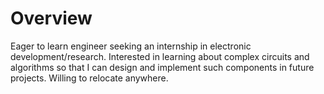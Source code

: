 # Overview



Eager to learn engineer seeking an internship in electronic development/research. Interested in learning about complex circuits and algorithms so that I can design and implement such components in future projects. Willing to relocate anywhere.  